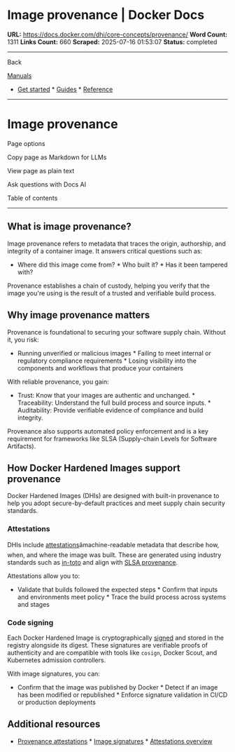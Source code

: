 # Image provenance | Docker Docs

**URL:** https://docs.docker.com/dhi/core-concepts/provenance/
**Word Count:** 1311
**Links Count:** 660
**Scraped:** 2025-07-16 01:53:07
**Status:** completed

---

Back

[Manuals](https://docs.docker.com/manuals/)

  * [Get started](https://docs.docker.com/get-started/)   * [Guides](https://docs.docker.com/guides/)   * [Reference](https://docs.docker.com/reference/)

* * *

# Image provenance

Page options

Copy page as Markdown for LLMs

View page as plain text

Ask questions with Docs AI

Table of contents

* * *

## What is image provenance?

Image provenance refers to metadata that traces the origin, authorship, and integrity of a container image. It answers critical questions such as:

  * Where did this image come from?   * Who built it?   * Has it been tampered with?

Provenance establishes a chain of custody, helping you verify that the image you're using is the result of a trusted and verifiable build process.

## Why image provenance matters

Provenance is foundational to securing your software supply chain. Without it, you risk:

  * Running unverified or malicious images   * Failing to meet internal or regulatory compliance requirements   * Losing visibility into the components and workflows that produce your containers

With reliable provenance, you gain:

  * Trust: Know that your images are authentic and unchanged.   * Traceability: Understand the full build process and source inputs.   * Auditability: Provide verifiable evidence of compliance and build integrity.

Provenance also supports automated policy enforcement and is a key requirement for frameworks like SLSA \(Supply-chain Levels for Software Artifacts\).

## How Docker Hardened Images support provenance

Docker Hardened Images \(DHIs\) are designed with built-in provenance to help you adopt secure-by-default practices and meet supply chain security standards.

### Attestations

DHIs include [attestations](https://docs.docker.com/dhi/core-concepts/attestations/)âmachine-readable metadata that describe how, when, and where the image was built. These are generated using industry standards such as [in-toto](https://in-toto.io/) and align with [SLSA provenance](https://slsa.dev/spec/v1.0/provenance/).

Attestations allow you to:

  * Validate that builds followed the expected steps   * Confirm that inputs and environments meet policy   * Trace the build process across systems and stages

### Code signing

Each Docker Hardened Image is cryptographically [signed](https://docs.docker.com/dhi/core-concepts/signatures/) and stored in the registry alongside its digest. These signatures are verifiable proofs of authenticity and are compatible with tools like `cosign`, Docker Scout, and Kubernetes admission controllers.

With image signatures, you can:

  * Confirm that the image was published by Docker   * Detect if an image has been modified or republished   * Enforce signature validation in CI/CD or production deployments

## Additional resources

  * [Provenance attestations](https://docs.docker.com/build/metadata/attestations/slsa-provenance/)   * [Image signatures](https://docs.docker.com/dhi/core-concepts/signatures/)   * [Attestations overview](https://docs.docker.com/dhi/core-concepts/attestations/)
